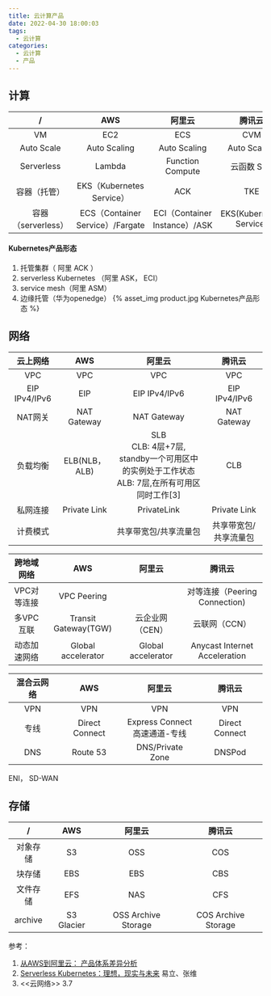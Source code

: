 ```yaml
---
title: 云计算产品
date: 2022-04-30 18:00:03
tags:
  - 云计算
categories:
  - 云计算  
  - 产品
---
```


<p></p>
<!-- more -->


## 计算
 /  | AWS | 阿里云 | 腾讯云
:-: | :-: | :-: | :-:
VM | EC2 | ECS | CVM
Auto Scale| Auto Scaling| Auto Scaling| Auto Scaling
Serverless | Lambda | Function Compute| 云函数 SCF
容器（托管）| EKS（Kubernetes Service） | ACK | TKE
容器（serverless）| ECS（Container Service）/Fargate | ECI（Container Instance）/ASK  | EKS(Kubernetes Service)


####  Kubernetes产品形态
1. 托管集群（ 阿里 ACK ）
2. serverless Kubernetes （阿里 ASK， ECI）
3. service mesh（阿里 ASM）
4. 边缘托管（华为openedge）
{% asset_img   product.jpg  Kubernetes产品形态  %}


## 网络
云上网络  | AWS | 阿里云 | 腾讯云 
:-: | :-: | :-: | :-:
VPC |VPC | VPC | VPC
EIP IPv4/IPv6 | EIP | EIP IPv4/IPv6 | EIP IPv4/IPv6
NAT网关| NAT Gateway| NAT Gateway| NAT Gateway
负载均衡| ELB(NLB，ALB) | SLB <br> CLB: 4层+7层, standby一个可用区中的实例处于工作状态 <br> ALB: 7层,在所有可用区同时工作[3]  | CLB
私网连接 | Private Link | PrivateLink | Private Link
计费模式| | 共享带宽包/共享流量包 | 共享带宽包/共享流量包


跨地域网络  | AWS | 阿里云 | 腾讯云 
:-: | :-: | :-: | :-:
VPC对等连接| VPC Peering | |  对等连接（Peering Connection)
多VPC互联 | Transit Gateway(TGW) | 云企业网（CEN） | 云联网（CCN）
动态加速网络| Global accelerator | Global accelerator | Anycast Internet Acceleration


混合云网络  | AWS | 阿里云 | 腾讯云 
:-: | :-: | :-: | :-:
VPN | VPN | VPN | VPN
专线| Direct Connect | Express Connect<br>高速通道-专线 | Direct Connect
DNS | Route 53 | DNS/Private Zone| DNSPod

ENI， SD-WAN
 
## 存储
 /  | AWS | 阿里云 | 腾讯云 
:-: | :-: | :-: | :-:
对象存储| S3 | OSS | COS
块存储| EBS | EBS | CBS
文件存储| EFS | NAS| CFS
archive| S3 Glacier | OSS Archive Storage | COS Archive Storage


参考：
1. [从AWS到阿里云： 产品体系差异分析](https://zhuanlan.zhihu.com/p/158035354)
7. [Serverless Kubernetes：理想，现实与未来](https://mp.weixin.qq.com/s/o_dPKP_6dL92Q4jiG4097A)  易立、张维
3. <<云网络>> 3.7

